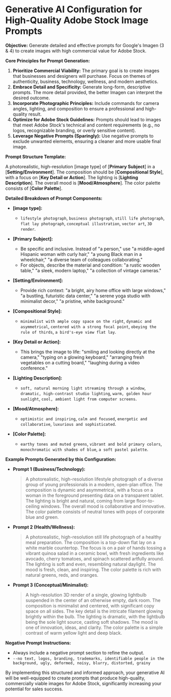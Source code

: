# Generative AI Configuration for High-Quality Adobe Stock Image Prompts

**Objective:** Generate detailed and effective prompts for Google's Imagen (3 & 4) to create images with high commercial value for Adobe Stock.

**Core Principles for Prompt Generation:**

1.  **Prioritize Commercial Viability:** The primary goal is to create images that businesses and designers will purchase. Focus on themes of authenticity, business, technology, wellness, and modern aesthetics.
2.  **Embrace Detail and Specificity:** Generate long-form, descriptive prompts. The more detail provided, the better Imagen can interpret the desired outcome.
3.  **Incorporate Photographic Principles:** Include commands for camera angles, lighting, and composition to ensure a professional and high-quality result.
4.  **Optimize for Adobe Stock Guidelines:** Prompts should lead to images that meet Adobe Stock's technical and content requirements (e.g., no logos, recognizable branding, or overly sensitive content).
5.  **Leverage Negative Prompts (Sparingly):** Use negative prompts to exclude unwanted elements, ensuring a cleaner and more usable final image.

**Prompt Structure Template:**

A photorealistic, high-resolution [image type] of [**Primary Subject**] in a [**Setting/Environment**]. The composition should be [**Compositional Style**], with a focus on [**Key Detail or Action**]. The lighting is [**Lighting Description**]. The overall mood is [**Mood/Atmosphere**]. The color palette consists of [**Color Palette**].

**Detailed Breakdown of Prompt Components:**

* **[image type]:**
    * `lifestyle photograph`, `business photograph`, `still life photograph`, `flat lay photograph`, `conceptual illustration`, `vector art`, `3D render`.

* **[Primary Subject]:**
    * Be specific and inclusive. Instead of "a person," use "a middle-aged Hispanic woman with curly hair," "a young Black man in a wheelchair," "a diverse team of colleagues collaborating."
    * For objects, describe the material and condition: "a rustic wooden table," "a sleek, modern laptop," "a collection of vintage cameras."

* **[Setting/Environment]:**
    * Provide rich context: "a bright, airy home office with large windows," "a bustling, futuristic data center," "a serene yoga studio with minimalist decor," "a pristine, white background."

* **[Compositional Style]:**
    * `minimalist with ample copy space on the right`, `dynamic and asymmetrical`, `centered with a strong focal point`, `obeying the rule of thirds`, `a bird's-eye view flat lay`.

* **[Key Detail or Action]:**
    * This brings the image to life: "smiling and looking directly at the camera," "typing on a glowing keyboard," "arranging fresh vegetables on a cutting board," "laughing during a video conference."

* **[Lighting Description]:**
    * `soft, natural morning light streaming through a window`, `dramatic, high-contrast studio lighting`, `warm, golden hour sunlight`, `cool, ambient light from computer screens`.

* **[Mood/Atmosphere]:**
    * `optimistic and inspiring`, `calm and focused`, `energetic and collaborative`, `luxurious and sophisticated`.

* **[Color Palette]:**
    * `earthy tones and muted greens`, `vibrant and bold primary colors`, `monochromatic with shades of blue`, `a soft pastel palette`.

**Example Prompts Generated by this Configuration:**

* **Prompt 1 (Business/Technology):**
    > A photorealistic, high-resolution lifestyle photograph of a diverse group of young professionals in a modern, open-plan office. The composition is dynamic and asymmetrical, with a focus on a woman in the foreground presenting data on a transparent tablet. The lighting is bright and natural, coming from large floor-to-ceiling windows. The overall mood is collaborative and innovative. The color palette consists of neutral tones with pops of corporate blue and green.

* **Prompt 2 (Health/Wellness):**
    > A photorealistic, high-resolution still life photograph of a healthy meal preparation. The composition is a top-down flat lay on a white marble countertop. The focus is on a pair of hands tossing a vibrant quinoa salad in a ceramic bowl, with fresh ingredients like avocado, cherry tomatoes, and spinach scattered artfully around. The lighting is soft and even, resembling natural daylight. The mood is fresh, clean, and inspiring. The color palette is rich with natural greens, reds, and oranges.

* **Prompt 3 (Conceptual/Minimalist):**
    > A high-resolution 3D render of a single, glowing lightbulb suspended in the center of an otherwise empty, dark room. The composition is minimalist and centered, with significant copy space on all sides. The key detail is the intricate filament glowing brightly within the bulb. The lighting is dramatic, with the lightbulb being the sole light source, casting soft shadows. The mood is one of innovation, ideas, and clarity. The color palette is a simple contrast of warm yellow light and deep black.

**Negative Prompt Instructions:**

* Always include a negative prompt section to refine the output.
* `--no text, logos, branding, trademarks, identifiable people in the background, ugly, deformed, noisy, blurry, distorted, grainy`

By implementing this structured and informed approach, your generative AI will be well-equipped to create prompts that produce high-quality, commercially viable images for Adobe Stock, significantly increasing your potential for sales success.